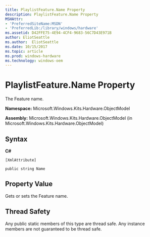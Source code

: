 ```yaml
---
title: PlaylistFeature.Name Property
description: PlaylistFeature.Name Property
MSHAttr:
- 'PreferredSiteName:MSDN'
- 'PreferredLib:/library/windows/hardware'
ms.assetid: D42FFE75-4E94-4CF4-9683-56C7D43E971B
author: EliotSeattle
ms.author:  EliotSeattle
ms.date: 10/15/2017
ms.topic: article
ms.prod: windows-hardware
ms.technology: windows-oem
---
```


# PlaylistFeature.Name Property


The Feature name.

**Namespace:** Microsoft.Windows.Kits.Hardware.ObjectModel

**Assembly:** Microsoft.Windows.Kits.Hardware.ObjectModel (in Microsoft.Windows.Kits.Hardware.ObjectModel)

## <span id="Syntax"></span><span id="syntax"></span><span id="SYNTAX"></span>Syntax


**C#**

`[XmlAttribute]`

`public string Name`

## <span id="Property_Value"></span><span id="property_value"></span><span id="PROPERTY_VALUE"></span>Property Value


Gets or sets the Feature name.

## <span id="Thread_Safety"></span><span id="thread_safety"></span><span id="THREAD_SAFETY"></span>Thread Safety


Any public static members of this type are thread safe. Any instance members are not guaranteed to be thread safe.

 

 






